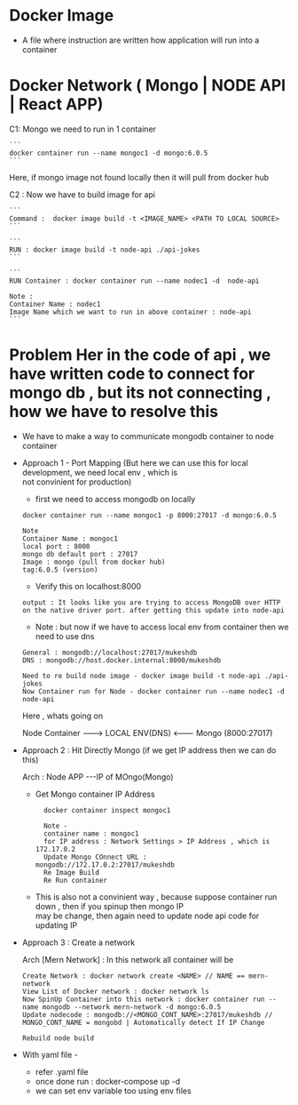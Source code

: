 # Docker Image 
- A file where instruction are written how application will run into a container

# Docker Network ( Mongo | NODE API | React APP)	

C1: Mongo we need to run in 1 container

    ```	
    docker container run --name mongoc1 -d mongo:6.0.5 				
    ```
 Here, if mongo image not found locally then it will pull from docker hub

C2 : Now we have to build image for api 

    ```
    Command :  docker image build -t <IMAGE_NAME> <PATH TO LOCAL SOURCE>
    ```
    
    ```
    RUN : docker image build -t node-api ./api-jokes
    ```

    ```
    RUN Container : docker container run --name nodec1 -d  node-api 

    Note : 
    Container Name : nodec1
    Image Name which we want to run in above container : node-api
    ```


# Problem Her in the code of api , we have written code to connect for mongo db , but its not connecting , how we have to resolve this

- We have to make a way to communicate mongodb container to node container
- Approach 1 - Port Mapping  (But here we can use this for local development, we need local env , which is   
              not convinient for production)
     - first we need to access mongodb on locally 

     ```
     docker container run --name mongoc1 -p 8000:27017 -d mongo:6.0.5

     Note
     Container Name : mongoc1
     local port : 8000
     mongo db default port : 27017
     Image : mongo (pull from docker hub)
     tag:6.0.5 (version)

     ```

     - Verify this on localhost:8000 

      output : It looks like you are trying to access MongoDB over HTTP on the native driver port. after getting this update into node-api

    - Note : but now if we have to access local env from container then we need to use dns

     ```
     General : mongodb://localhost:27017/mukeshdb
     DNS : mongodb://host.docker.internal:8000/mukeshdb

     Need to re build node image - docker image build -t node-api ./api-jokes
     Now Container run for Node - docker container run --name nodec1 -d node-api
     ```


     Here , whats going on 

     Node Container ---> LOCAL ENV(DNS)  <--- Mongo (8000:27017)

- Approach 2 : Hit Directly Mongo (if we get IP address then we can do this)

   Arch : Node APP ---IP of MOngo(Mongo)

    - Get Mongo container IP Address
      ```
        docker container inspect mongoc1

        Note - 
        container name : mongoc1
        for IP address : Network Settings > IP Address , which is 172.17.0.2
        Update Mongo COnnect URL : mongodb://172.17.0.2:27017/mukeshdb
        Re Image Build 
        Re Run container
      ```

    - This is also not a convinient way , because suppose container run down , then if you spinup then mongo IP  
      may be change, then again need to update node api code for updating IP

- Approach 3 : Create a network

  Arch [Mern Network] : In this network all container will be

  ```
  Create Network : docker network create <NAME> // NAME == mern-network
  View List of Docker network : docker network ls
  Now SpinUp Container into this network : docker container run --name mongodb --network mern-network -d mongo:6.0.5
  Update nodecode : mongodb://<MONGO_CONT_NAME>:27017/mukeshdb // MONGO_CONT_NAME = mongobd | Automatically detect If IP Change

  Rebuild node build

  ```

- With yaml file -
  - refer .yaml file
  - once done run : docker-compose up -d
  - we can set env variable too using env files 